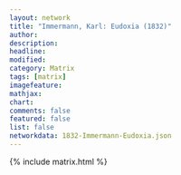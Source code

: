 ```yaml
---
layout: network
title: "Immermann, Karl: Eudoxia (1832)"
author:
description:
headline:
modified:
category: Matrix
tags: [matrix]
imagefeature: 
mathjax: 
chart: 
comments: false
featured: false
list: false
networkdata: 1832-Immermann-Eudoxia.json
---
```

{% include matrix.html %}
